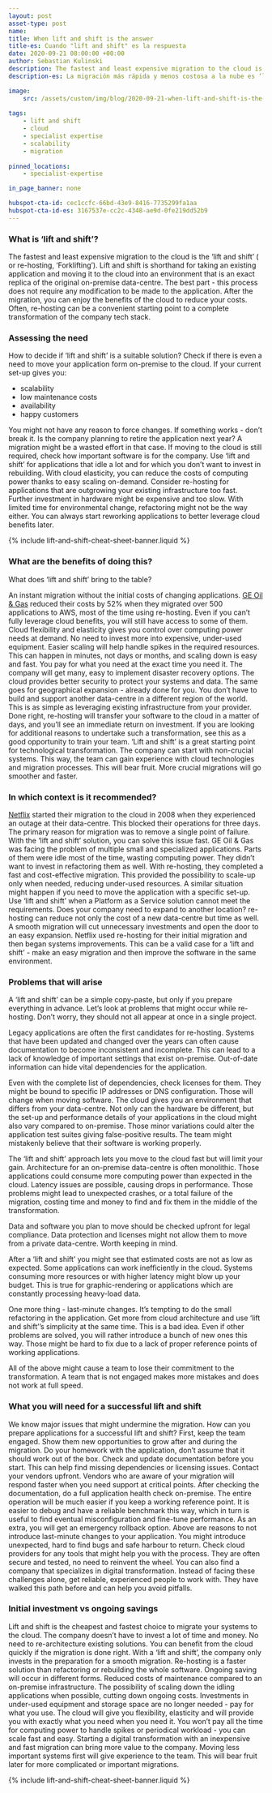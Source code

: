 ```yaml
---
layout: post
asset-type: post
name:
title: When lift and shift is the answer
title-es: Cuando "lift and shift" es la respuesta
date: 2020-09-21 08:00:00 +00:00
author: Sebastian Kulinski
description: The fastest and least expensive migration to the cloud is the ‘lift and shift’ ( or re-hosting, ‘Forklifting’). Lift and shift is shorthand for taking an existing application and moving it to the cloud into an environment that is an exact replica of the original on-premise data-centre. The best part - this process does not require any modification to be made to the application. After the migration, you can enjoy the benefits of the cloud to reduce your costs. 
description-es: La migración más rápida y menos costosa a la nube es ‘lift and shift’ (o re-hosting, ‘Forklifting’). Lift and shift es la forma abreviada de tomar una aplicación existente y moverla a la nube en un entorno que es una réplica exacta del centro de datos local original. Lo mejor es que este proceso no requiere ninguna modificación en la aplicación. Después de la migración, puedes disfrutar de los beneficios de la nube para reducir los costes.

image:
    src: /assets/custom/img/blog/2020-09-21-when-lift-and-shift-is-the-answer/when_lift_and_shift_is_the_answer.jpg
  
tags:
    - lift and shift
    - cloud
    - specialist expertise
    - scalability
    - migration  
  
pinned_locations:
    - specialist-expertise

in_page_banner: none

hubspot-cta-id: cec1ccfc-66bd-43e9-8416-7735299fa1aa
hubspot-cta-id-es: 3167537e-cc2c-4348-ae9d-0fe219dd52b9
---
```


### What is ‘lift and shift’?

The fastest and least expensive migration to the cloud is the ‘lift and shift’ ( or re-hosting, ‘Forklifting’). Lift and shift is shorthand for taking an existing application and moving it to the cloud into an environment that is an exact replica of the original on-premise data-centre. The best part - this process does not require any modification to be made to the application. After the migration, you can enjoy the benefits of the cloud to reduce your costs. Often, re-hosting can be a convenient starting point to a complete transformation of the company tech stack.
 
### Assessing the need

How to decide if ‘lift and shift’ is a suitable solution? Check if there is even a need to move your application form on-premise to the cloud. If your current set-up gives you: 

- scalability
- low maintenance costs
- availability
- happy customers

You might not have any reason to force changes. If something works - don’t break it. Is the company planning to retire the application next year? A migration might be a wasted effort in that case. If moving to the cloud is still required, check how important software is for the company. Use ‘lift and shift’ for applications that idle a lot and for which you don’t want to invest in rebuilding. With cloud elasticity, you can reduce the costs of computing power thanks to easy scaling on-demand. Consider re-hosting for applications that are outgrowing your existing infrastructure too fast. Further investment in hardware might be expensive and too slow. With limited time for environmental change, refactoring might not be the way either. You can always start reworking applications to better leverage cloud benefits later. 

{% include lift-and-shift-cheat-sheet-banner.liquid %}

### What are the benefits of doing this?

What does ‘lift and shift’ bring to the table?

An instant migration without the initial costs of changing applications. [GE Oil & Gas](https://aws.amazon.com/solutions/case-studies/ge-oil-gas/) reduced their costs by 52% when they migrated over 500 applications to AWS, most of the time using re-hosting. Even if you can’t fully leverage cloud benefits, you will still have access to some of them. Cloud flexibility and elasticity gives you control over computing power needs at demand. No need to invest more into expensive, under-used equipment. Easier scaling will help handle spikes in the required resources. This can happen in minutes, not days or months, and scaling down is easy and fast. You pay for what you need at the exact time you need it. The company will get many, easy to implement disaster recovery options. The cloud provides better security to protect your systems and data. The same goes for geographical expansion - already done for you. You don’t have to build and support another data-centre in a different region of the world. This is as simple as leveraging existing infrastructure from your provider. Done right, re-hosting will transfer your software to the cloud in a matter of days, and you’ll see an immediate return on investment. If you are looking for additional reasons to undertake such a transformation, see this as a good opportunity to train your team. ‘Lift and shift’ is a great starting point for technological transformation. The company can start with non-crucial systems. This way, the team can gain experience with cloud technologies and migration processes. This will bear fruit. More crucial migrations will go smoother and faster. 

### In which context is it recommended?

[Netflix](https://about.netflix.com/en/news/completing-the-netflix-cloud-migration) started their migration to the cloud in 2008 when they experienced an outage at their data-centre. This blocked their operations for three days. The primary reason for migration was to remove a single point of failure. With the ‘lift and shift’ solution, you can solve this issue fast. GE Oil & Gas was facing the problem of multiple small and specialized applications. Parts of them were idle most of the time, wasting computing power. They didn’t want to invest in refactoring them as well. With re-hosting, they completed a fast and cost-effective migration. This provided the possibility to scale-up only when needed, reducing under-used resources. A similar situation might happen if you need to move the application with a specific set-up. Use ‘lift and shift’ when a Platform as a Service solution cannot meet the requirements. Does your company need to expand to another location? re-hosting can reduce not only the cost of a new data-centre but time as well. A smooth migration will cut unnecessary investments and open the door to an easy expansion. Netflix used re-hosting for their initial migration and then began systems improvements. This can be a valid case for a ‘lift and shift’ - make an easy migration and then improve the software in the same environment. 

### Problems that will arise

A ‘lift and shift’ can be a simple copy-paste, but only if you prepare everything in advance. Let’s look at problems that might occur while re-hosting. Don’t worry, they should not all appear at once in a single project. 

Legacy applications are often the first candidates for re-hosting. Systems that have been updated and changed over the years can often cause documentation to become inconsistent and incomplete. This can lead to a lack of knowledge of important settings that exist on-premise. Out-of-date information can hide vital dependencies for the application. 

Even with the complete list of dependencies, check licenses for them. They might be bound to specific IP addresses or DNS configuration. Those will change when moving software. The cloud gives you an environment that differs from your data-centre. Not only can the hardware be different, but the set-up and performance details of your applications in the cloud might also vary compared to on-premise. Those minor variations could alter the application test suites giving false-positive results. The team might mistakenly believe that their software is working properly. 

The ‘lift and shift’ approach lets you move to the cloud fast but will limit your gain. Architecture for an on-premise data-centre is often monolithic. Those applications could consume more computing power than expected in the cloud. Latency issues are possible, causing drops in performance. Those problems might lead to unexpected crashes, or a total failure of the migration, costing time and money to find and fix them in the middle of the transformation. 

Data and software you plan to move should be checked upfront for legal compliance. Data protection and licenses might not allow them to move from a private data-centre. Worth keeping in mind.

After a ‘lift and shift’ you might see that estimated costs are not as low as expected. Some applications can work inefficiently in the cloud. Systems consuming more resources or with higher latency might blow up your budget. This is true for graphic-rendering or applications which are constantly processing heavy-load data. 

One more thing - last-minute changes. It’s tempting to do the small refactoring in the application. Get more from cloud architecture and use ‘lift and shift’’s simplicity at the same time. This is a bad idea. Even if other problems are solved, you will rather introduce a bunch of new ones this way. Those might be hard to fix due to a lack of proper reference points of working applications. 

All of the above might cause a team to lose their commitment to the transformation. A team that is not engaged makes more mistakes and does not work at full speed.

### What you will need for a successful lift and shift

We know major issues that might undermine the migration. How can you prepare applications for a successful lift and shift? First, keep the team engaged. Show them new opportunities to grow after and during the migration. Do your homework with the application, don’t assume that it should work out of the box. Check and update documentation before you start. This can help find missing dependencies or licensing issues. Contact your vendors upfront. Vendors who are aware of your migration will respond faster when you need support at critical points. After checking the documentation, do a full application health check on-premise. The entire operation will be much easier if you keep a working reference point. It is easier to debug and have a reliable benchmark this way, which in turn is useful to find eventual misconfiguration and fine-tune performance. As an extra, you will get an emergency rollback option. Above are reasons to not introduce last-minute changes to your application. You might introduce unexpected, hard to find bugs and safe harbour to return. Check cloud providers for any tools that might help you with the process. They are often secure and tested, no need to reinvent the wheel. You can also find a company that specializes in digital transformation. Instead of facing these challenges alone, get reliable, experienced people to work with. They have walked this path before and can help you avoid pitfalls. 

### Initial investment vs ongoing savings

Lift and shift is the cheapest and fastest choice to migrate your systems to the cloud. The company doesn’t have to invest a lot of time and money. No need to re-architecture existing solutions. You can benefit from the cloud quickly if the migration is done right. With a ‘lift and shift’, the company only invests in the preparation for a smooth migration. Re-hosting is a faster solution than refactoring or rebuilding the whole software. Ongoing saving will occur in different forms. Reduced costs of maintenance compared to an on-premise infrastructure. The possibility of scaling down the idling applications when possible, cutting down ongoing costs. Investments in under-used equipment and storage space are no longer needed - pay for what you use. The cloud will give you flexibility, elasticity and will provide you with exactly what you need when you need it. You won’t pay all the time for computing power to handle spikes or periodical workload - you can scale fast and easy. Starting a digital transformation with an inexpensive and fast migration can bring more value to the company. Moving less important systems first will give experience to the team. This will bear fruit later for more complicated or important migrations.

{% include lift-and-shift-cheat-sheet-banner.liquid %}